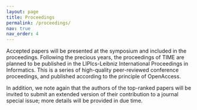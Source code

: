 ```yaml
---
layout: page
title: Proceedings
permalink: /proceedings/
nav: true
nav_order: 4
---
```


Accepted papers will be presented at the symposium and included in the proceedings. Following the precious years, the proceedings of
TIME are planned to be published in the LIPIcs-Leibniz International Proceedings in Informatics. This is a series of high-quality peer-reviewed conference proceedings, and published according to the principle of OpenAccess.

In addition, we note again that the authors of the top-ranked papers will be invited to submit an extended version of their contribution to a journal special issue; more details will be provided in due time.
